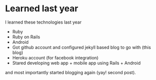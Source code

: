 # Learned last year

I learned these technologies last year
* Ruby
* Ruby on Rails
* Android
* Got github account and configured jekyll based blog to go with (this blog)
* Heroku account (for facebook integration)
* Stared developing web app + mobile app using Rails + Android

and most importantly started blogging again (yay! second post).